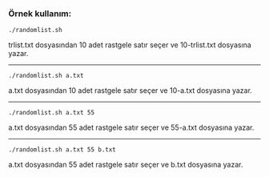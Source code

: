### Örnek kullanım:

`./randomlist.sh`

trlist.txt dosyasından 10 adet rastgele satır seçer ve 10-trlist.txt dosyasına yazar.

***

`./randomlist.sh a.txt`

a.txt dosyasından 10 adet rastgele satır seçer ve 10-a.txt dosyasına yazar.

***

`./randomlist.sh a.txt 55`

a.txt dosyasından 55 adet rastgele satır seçer ve 55-a.txt dosyasına yazar.

***

`./randomlist.sh a.txt 55 b.txt`

a.txt dosyasından 55 adet rastgele satır seçer ve b.txt dosyasına yazar.
